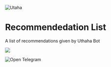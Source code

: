 ![Utaha](https://telegra.ph/file/079d598494d7fbaefcc5d.png)

# Recommendedation List
A list of recommendations given by Uthaha Bot <p>
  <a href="https://img.shields.io/badge/Utaha%20Bot-Open%20in%20Telegram-red"> <img src="https://img.shields.io/badge/Utaha%20Bot-Open%20in%20Telegram-red"></a> </p>
![Open Telegram](https://img.shields.io/badge/Utaha%20Bot-Open%20in%20Telegram-red)

